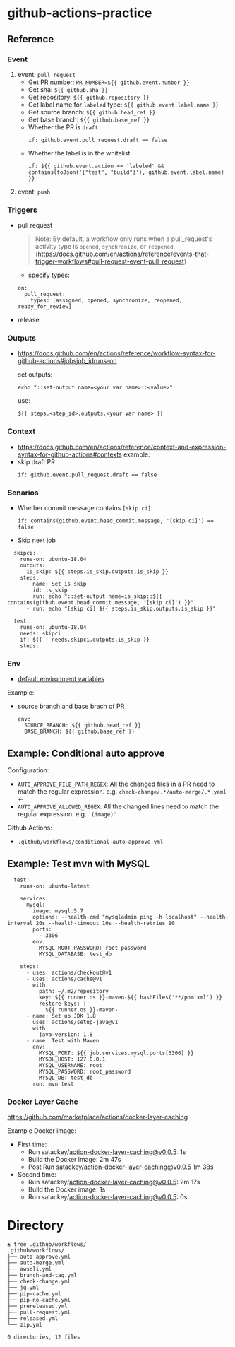 # github-actions-practice

## Reference

### Event

1. event: `pull_request`
    - Get PR number: `PR_NUMBER=${{ github.event.number }}`
    - Get sha: `${{ github.sha }}`
    - Get repository: `${{ github.repository }}`
    - Get label name for `labeled` type: `${{ github.event.label.name }}`
    - Get source branch: `${{ github.head_ref }}`
    - Get base branch: `${{ github.base_ref }}`
    - Whether the PR is `draft`
        ```
        if: github.event.pull_request.draft == false
        ```
    - Whether the label is in the whitelist
        ```
        if: ${{ github.event.action == 'labeled' && contains(toJson('["test", "build"]'), github.event.label.name) }}
        ```
1. event: `push`


### Triggers
- pull request
    > Note: By default, a workflow only runs when a pull_request's activity type is `opened`, `synchronize`, or `reopened`. (https://docs.github.com/en/actions/reference/events-that-trigger-workflows#pull-request-event-pull_request)
    
    - specify types:
    ```
    on:
      pull_request:
        types: [assigned, opened, synchronize, reopened, ready_for_review]
    ```
- release
### Outputs
- https://docs.github.com/en/actions/reference/workflow-syntax-for-github-actions#jobsjob_idruns-on

    set outputs:

    ```
    echo "::set-output name=<your var name>::<value>"
    ```
    use:
    
    ```
    ${{ steps.<step_id>.outputs.<your var name> }}
    ```

### Context
- https://docs.github.com/en/actions/reference/context-and-expression-syntax-for-github-actions#contexts
example:
- skip draft PR
    ```
    if: github.event.pull_request.draft == false
    ```
    
### Senarios

- Whether commit message contains `[skip ci]`:
    ```
    if: contains(github.event.head_commit.message, '[skip ci]') == false
    ```
    
- Skip next job

```
  skipci:
    runs-on: ubuntu-18.04
    outputs:
      is_skip: ${{ steps.is_skip.outputs.is_skip }}
    steps:
      - name: Set is_skip
        id: is_skip
        run: echo "::set-output name=is_skip::${{ contains(github.event.head_commit.message, '[skip ci]') }}"
      - run: echo "[skip ci] ${{ steps.is_skip.outputs.is_skip }}"

  test:
    runs-on: ubuntu-18.04
    needs: skipci
    if: ${{ ! needs.skipci.outputs.is_skip }}
    steps:
```

### Env
- [default environment variables](https://docs.github.com/en/actions/configuring-and-managing-workflows/using-environment-variables#default-environment-variables)

Example:
- source branch and base brach of PR
    
    ```
    env:
      SOURCE_BRANCH: ${{ github.head_ref }}
      BASE_BRANCH: ${{ github.base_ref }}
    ```

## Example: Conditional auto approve

Configuration:
- `AUTO_APPROVE_FILE_PATH_REGEX`: All the changed files in a PR need to match the regular expression. e.g. `check-change/.*/auto-merge/.*.yaml` <-
- `AUTO_APPROVE_ALLOWED_REGEX`: All the changed lines need to match the regular expression. e.g. `'(image)'`

Github Actions:
- `.github/workflows/conditional-auto-approve.yml`

## Example: Test mvn with MySQL

```
  test:
    runs-on: ubuntu-latest

    services:
      mysql:
        image: mysql:5.7
        options: --health-cmd "mysqladmin ping -h localhost" --health-interval 20s --health-timeout 10s --health-retries 10
        ports:
          - 3306
        env:
          MYSQL_ROOT_PASSWORD: root_password
          MYSQL_DATABASE: test_db

    steps:
      - uses: actions/checkout@v1
      - uses: actions/cache@v1
        with:
          path: ~/.m2/repository
          key: ${{ runner.os }}-maven-${{ hashFiles('**/pom.xml') }}
          restore-keys: |
            ${{ runner.os }}-maven-
      - name: Set up JDK 1.8
        uses: actions/setup-java@v1
        with:
          java-version: 1.8
      - name: Test with Maven
        env:
          MYSQL_PORT: ${{ job.services.mysql.ports[3306] }}
          MYSQL_HOST: 127.0.0.1
          MYSQL_USERNAME: root
          MYSQL_PASSWORD: root_password
          MYSQL_DB: test_db
        run: mvn test
```

### Docker Layer Cache

https://github.com/marketplace/actions/docker-layer-caching

Example Docker image:
- First time:
    - Run satackey/action-docker-layer-caching@v0.0.5: 1s
    - Build the Docker image: 2m 47s
    - Post Run satackey/action-docker-layer-caching@v0.0.5 1m 38s
- Second time:
    - Run satackey/action-docker-layer-caching@v0.0.5: 2m 17s
    - Build the Docker image: 1s
    - Run satackey/action-docker-layer-caching@v0.0.5: 0s

# Directory

```
± tree .github/workflows/
.github/workflows/
├── auto-approve.yml
├── auto-merge.yml
├── awscli.yml
├── branch-and-tag.yml
├── check-change.yml
├── jq.yml
├── pip-cache.yml
├── pip-no-cache.yml
├── prereleased.yml
├── pull-request.yml
├── released.yml
└── zip.yml

0 directories, 12 files
```
